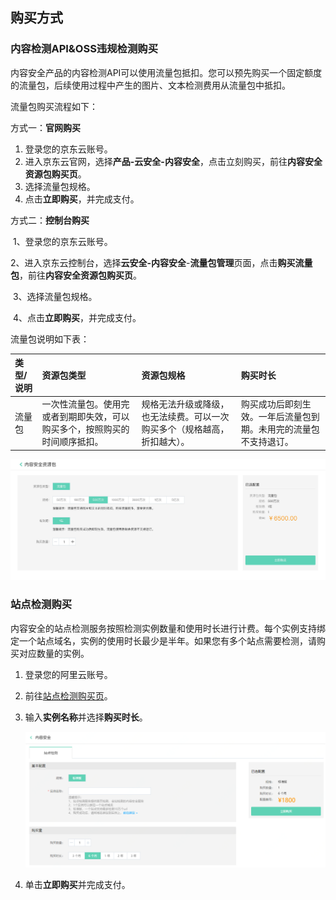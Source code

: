 ## 		购买方式

### 内容检测API&OSS违规检测购买

内容安全产品的内容检测API可以使用流量包抵扣。您可以预先购买一个固定额度的流量包，后续使用过程中产生的图片、文本检测费用从流量包中抵扣。

流量包购买流程如下：

方式一：**官网购买**

1. 登录您的京东云账号。
2. 进入京东云官网，选择**产品-云安全-内容安全**，点击立刻购买，前往**内容安全资源包购买页**。
3. 选择流量包规格。
4. 点击**立即购买**，并完成支付。

  方式二：**控制台购买**

​	 1、登录您的京东云账号。

​	 2、进入京东云控制台，选择**云安全-内容安全**-**流量包管理**页面，点击**购买流量包**，前往**内容安全资源包购买页**。

​	 3、选择流量包规格。

​	 4、点击**立即购买**，并完成支付。

流量包说明如下表：

| 类型/说明 | 资源包类型                                                   | 资源包规格                                                   | 购买时长                                                     |
| :-------- | :----------------------------------------------------------- | :----------------------------------------------------------- | :----------------------------------------------------------- |
| 流量包    | 一次性流量包。使用完或者到期即失效，可以购买多个，按照购买的时间顺序抵扣。 | 规格无法升级或降级，也无法续费。可以一次购买多个（规格越高，折扣越大）。 | 购买成功后即刻生效。一年后流量包到期。未用完的流量包不支持退订。 |

![image](../../../../image/Content-Moderation/Pricing/page.jpg)

### 站点检测购买

内容安全的站点检测服务按照检测实例数量和使用时长进行计费。每个实例支持绑定一个站点域名，实例的使用时长最少是半年。如果您有多个站点需要检测，请购买对应数量的实例。

1. 登录您的阿里云账号。

2. 前往[站点检测购买页](https://censor-console.jdcloud.com/create)。

3. 输入**实例名称**并选择**购买时长**。

   ![image](../../../../image/Content-Moderation/Update-Website\6.website-buy-detection.png)

4. 单击**立即购买**并完成支付。